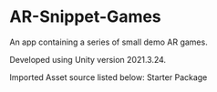 # AR-Snippet-Games
An app containing a series of small demo AR games.

Developed using Unity version 2021.3.24.

Imported Asset source listed below:
Starter Package
